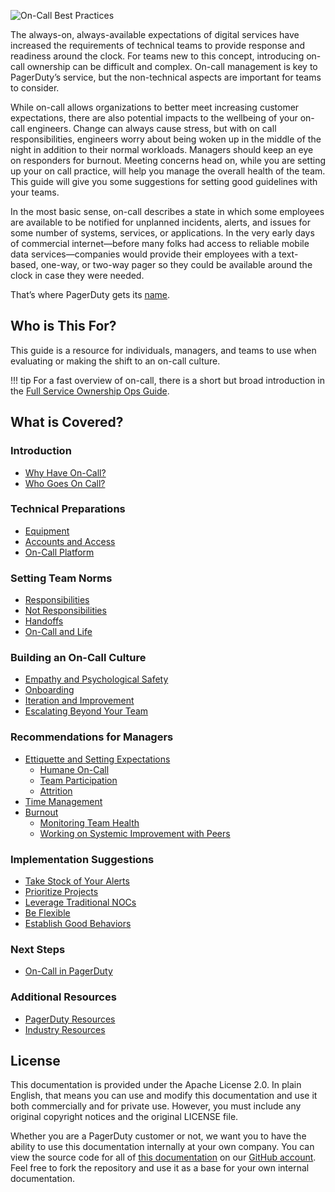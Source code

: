 ![On-Call Best Practices](../assets/img/headers/OnCall-Home.png)

The always-on, always-available expectations of digital services have increased the requirements of technical teams to provide response and readiness around the clock. For teams new to this concept, introducing on-call ownership can be difficult and complex. On-call management is key to PagerDuty’s service, but the non-technical aspects are important for teams to consider. 

While on-call allows organizations to better meet increasing customer expectations, there are also potential impacts to the wellbeing of your on-call engineers. Change can always cause stress, but with on call responsibilities, engineers worry about being woken up in the middle of the night in addition to their normal workloads. Managers should keep an eye on responders for burnout. Meeting concerns head on, while you are setting up your on call practice, will help you manage the overall health of the team. This guide will give you some suggestions for setting good guidelines with your teams.

In the most basic sense, on-call describes a state in which some employees are available to be notified for unplanned incidents, alerts, and issues for some number of systems, services, or applications. In the very early days of commercial internet—before many folks had access to reliable mobile data services—companies would provide their employees with a text-based, one-way, or two-way pager so they could be available around the clock in case they were needed. 

That’s where PagerDuty gets its [name](https://www.pagerduty.com/blog/decade-of-duty/). 

## Who is This For?

This guide is a resource for individuals, managers, and teams to use when evaluating or making the shift to an on-call culture.

!!! tip 
		For a fast overview of on-call, there is a short but broad introduction in the [Full Service Ownership Ops Guide](https://ownership.pagerduty.com).

## What is Covered?

### Introduction

- [Why Have On-Call?](/intro/#why-have-on-call) 
- [Who Goes On Call?](/intro/#who-goes-on-call)

### Technical Preparations

- [Equipment](/tech/#equipment)
- [Accounts and Access](/tech/#accounts-and-access)
- [On-Call Platform](/tech/#on-call-platform)

### Setting Team Norms

- [Responsibilities](/people/#responsibilities)
- [Not Responsibilities](/people/#not-responsibilities)
- [Handoffs](/people/#handoffs)
- [On-Call and Life](/people/on-call-and-life)

### Building an On-Call Culture

- [Empathy and Psychological Safety](/culture/#empathy-and-psychological-safety)
- [Onboarding](/culture/#onboarding)
- [Iteration and Improvement](/culture/#iteration-and-improvement)
- [Escalating Beyond Your Team](/culture/#escalating-beyond-your-team)

### Recommendations for Managers

- [Ettiquette and Setting Expectations](/managers/#etiquette-and-setting-expectations)
	- [Humane On-Call](/managers/#humane-on-call)
	- [Team Participation](/managers/#team-participation)
	- [Attrition](/managers/#attrition)
- [Time Management](/managers/#time-management)
- [Burnout](/managers/#burnout)
	- [Monitoring Team Health](/managers/#monitoring-team-health)
	- [Working on Systemic Improvement with Peers](/managers/#working-on-systemic-improvement-with-peers)

### Implementation Suggestions

- [Take Stock of Your Alerts](/implementation/#take-stock-of-your-alerts)
- [Prioritize Projects](/implementation/#prioritize-projects)
- [Leverage Traditional NOCs](/implementation/#leverage-traditional-nocs)
- [Be Flexible](/implementation/#be-flexible)
- [Establish Good Behaviors](/implementation/#establish-good-behaviors)

### Next Steps

- [On-Call in PagerDuty](/next_steps/#on-call-in-pagerduty)

### Additional Resources

- [PagerDuty Resources](/resources/#pagerduty-resources)
- [Industry Resources](/resources/#industry-resources)


## License
This documentation is provided under the Apache License 2.0. In plain English, that means you can use and modify this documentation and use it both commercially and for private use. However, you must include any original copyright notices and the original LICENSE file.

Whether you are a PagerDuty customer or not, we want you to have the ability to use this documentation internally at your own company. You can view the source code for all of [this documentation](https://github.com/PagerDuty/goingoncall-docs) on our [GitHub account](https://github.com/PagerDuty/). Feel free to fork the repository and use it as a base for your own internal documentation.
